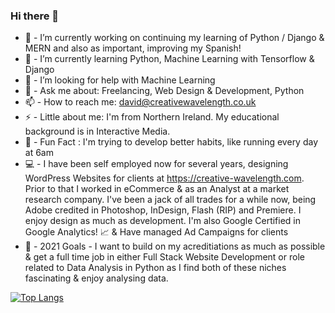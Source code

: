 ### Hi there 👋

- 🔭  -  I’m currently working on continuing my learning of Python / Django & MERN and also as important, improving my Spanish!
- 🌱  -  I’m currently learning Python, Machine Learning with Tensorflow & Django
- 🤔  -  I’m looking for help with Machine Learning
- 💬  -  Ask me about: Freelancing, Web Design & Development, Python
- 📫  -  How to reach me: david@creativewavelength.co.uk 
- ⚡ -  Little about me: I'm from Northern Ireland. My educational background is in Interactive Media. 
- 🏃 - Fun Fact : I'm trying to develop better habits, like running every day at 6am
- 💻 - I have been self employed now for several years, designing WordPress Websites for clients at https://creative-wavelength.com. Prior to that I worked in eCommerce & as an Analyst at a market research company. I've been a jack of all trades for a while now, being Adobe credited in Photoshop, InDesign, Flash (RIP) and Premiere. I enjoy design as much as development. I'm also Google Certified in Google Analytics! 📈 & Have managed Ad Campaigns for clients
- 🎯 - 2021 Goals - I want to build on my acreditiations as much as possible & get a full time job in either Full Stack Website Development or role related to Data Analysis in Python as I find both of these niches fascinating & enjoy analysing data. 

[![Top Langs](https://github-readme-stats.vercel.app/api/top-langs/?username=cwavedave&layout=compact)](https://github.com/cwavedave/github-readme-stats)

